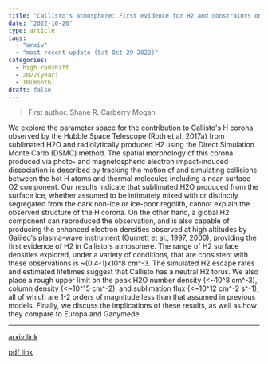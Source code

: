 ```yaml
---
title: "Callisto's atmosphere: First evidence for H2 and constraints on H2O"
date: "2022-10-26"
type: article
tags:
  - "arxiv"
  - "most recent update (Sat Oct 29 2022)"
categories:
  - high redshift
  - 2022(year)
  - 10(month)
draft: false
---
```


> First author: Shane R. Carberry Mogan

 We explore the parameter space for the contribution to Callisto's H corona
observed by the Hubble Space Telescope (Roth et al. 2017a) from sublimated H2O
and radiolytically produced H2 using the Direct Simulation Monte Carlo (DSMC)
method. The spatial morphology of this corona produced via photo- and
magnetospheric electron impact-induced dissociation is described by tracking
the motion of and simulating collisions between the hot H atoms and thermal
molecules including a near-surface O2 component. Our results indicate that
sublimated H2O produced from the surface ice, whether assumed to be intimately
mixed with or distinctly segregated from the dark non-ice or ice-poor regolith,
cannot explain the observed structure of the H corona. On the other hand, a
global H2 component can reproduced the observation, and is also capable of
producing the enhanced electron densities observed at high altitudes by
Galileo's plasma-wave instrument (Gurnett et al., 1997, 2000), providing the
first evidence of H2 in Callisto's atmosphere. The range of H2 surface
densities explored, under a variety of conditions, that are consistent with
these observations is ~(0.4-1)x10^8 cm^-3. The simulated H2 escape rates and
estimated lifetimes suggest that Callisto has a neutral H2 torus. We also place
a rough upper limit on the peak H2O number density (<~10^8 cm^-3), column
density (<~10^15 cm^-2), and sublimation flux (<~10^12 cm^-2 s^-1), all of
which are 1-2 orders of magnitude less than that assumed in previous models.
Finally, we discuss the implications of these results, as well as how they
compare to Europa and Ganymede.

---
[arxiv link](http://arxiv.org/abs/2210.14511v1)

[pdf link](http://arxiv.org/pdf/2210.14511v1)